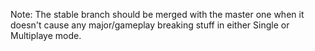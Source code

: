 Note: The stable branch should be merged with the master one when it doesn't
cause any major/gameplay breaking stuff in either Single or Multiplaye mode.
